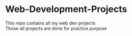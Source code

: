 # Web-Development-Projects
This repo contains all my web dev projects <br>
Those all projects are done for practice purpose 

